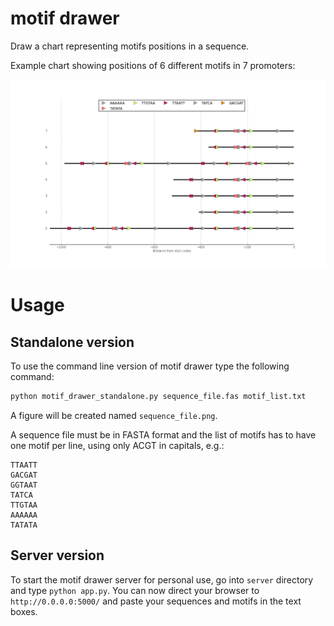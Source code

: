 # motif drawer

Draw a chart representing motifs positions in a sequence.

Example chart showing positions of 6 different motifs in 7 promoters:

![Example chart](example_chart.png)

# Usage

## Standalone version

To use the command line version of motif drawer type the following command:
```bash
python motif_drawer_standalone.py sequence_file.fas motif_list.txt
```

A figure will be created named `sequence_file.png`.

A sequence file must be in FASTA format and the list of motifs has to have one motif per line, using only ACGT in capitals, e.g.:

```
TTAATT
GACGAT
GGTAAT
TATCA
TTGTAA
AAAAAA
TATATA
```

## Server version

To start the motif drawer server for personal use, go into `server` directory and type `python app.py`. You can now direct your browser to `http://0.0.0.0:5000/` and paste your sequences and motifs in the text boxes.